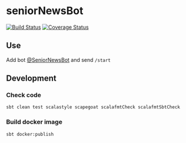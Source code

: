 # seniorNewsBot
[![Build Status](https://travis-ci.org/Jaitl/seniorNewsBot.svg?branch=master)](https://travis-ci.org/Jaitl/seniorNewsBot)
[![Coverage Status](https://coveralls.io/repos/github/Jaitl/seniorNewsBot/badge.svg?branch=master)](https://coveralls.io/github/Jaitl/seniorNewsBot?branch=master)

## Use
Add bot [@SeniorNewsBot](https://t.me/SeniorNewsBot) and send `/start`

## Development
### Check code
```
sbt clean test scalastyle scapegoat scalafmtCheck scalafmtSbtCheck
```
### Build docker image
```
sbt docker:publish
```
